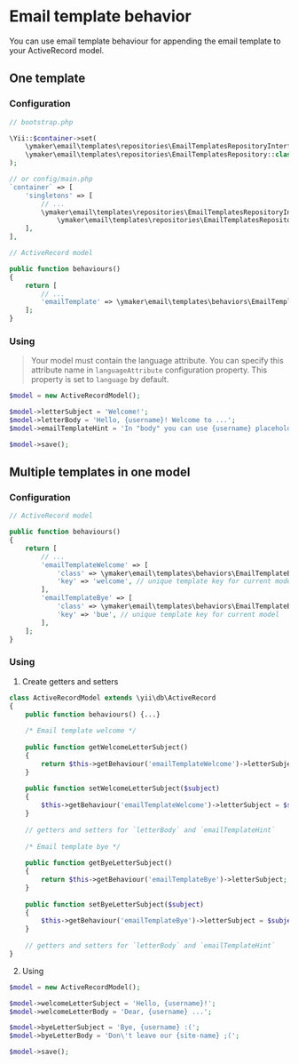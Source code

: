 Email template behavior
=======================

You can use email template behaviour for appending the email template to
your ActiveRecord model.

## One template

### Configuration

```php
// bootstrap.php

\Yii::$container->set(
    \ymaker\email\templates\repositories\EmailTemplatesRepositoryInterface::class,
    \ymaker\email\templates\repositories\EmailTemplatesRepository::class
);

// or config/main.php
`container` => [
    'singletons' => [
        // ...
        \ymaker\email\templates\repositories\EmailTemplatesRepositoryInterface::class =>
            \ymaker\email\templates\repositories\EmailTemplatesRepository::class,
    ],
],
```

```php
// ActiveRecord model

public function behaviours()
{
    return [
        // ...
        'emailTemplate' => \ymaker\email\templates\behaviors\EmailTemplateBehavior::class,
    ];
}
```

### Using

> Your model must contain the language attribute. You can specify this attribute name
> in `languageAttribute` configuration property. This property is set to `language` by default.

```php
$model = new ActiveRecordModel();

$model->letterSubject = 'Welcome!';
$model->letterBody = 'Hello, {username}! Welcome to ...';
$model->emailTemplateHint = 'In "body" you can use {username} placeholder';

$model->save();
```

## Multiple templates in one model

### Configuration

```php
// ActiveRecord model

public function behaviours()
{
    return [
        // ...
        'emailTemplateWelcome' => [
            'class' => \ymaker\email\templates\behaviors\EmailTemplateBehavior::class,
            'key' => 'welcome', // unique template key for current model
        ],
        'emailTemplateBye' => [
            'class' => \ymaker\email\templates\behaviors\EmailTemplateBehavior::class,
            'key' => 'bue', // unique template key for current model
        ],
    ];
}
```

### Using

1. Create getters and setters
```php
class ActiveRecordModel extends \yii\db\ActiveRecord
{
    public function behaviours() {...}
    
    /* Email template welcome */
    
    public function getWelcomeLetterSubject()
    {
        return $this->getBehaviour('emailTemplateWelcome')->letterSubject;
    }
    
    public function setWelcomeLetterSubject($subject)
    {
        $this->getBehaviour('emailTemplateWelcome')->letterSubject = $subject;
    }
    
    // getters and setters for `letterBody` and `emailTemplateHint`
    
    /* Email template bye */
    
    public function getByeLetterSubject()
    {
        return $this->getBehaviour('emailTemplateBye')->letterSubject;
    }
    
    public function setByeLetterSubject($subject)
    {
        $this->getBehaviour('emailTemplateBye')->letterSubject = $subject;
    }
    
    // getters and setters for `letterBody` and `emailTemplateHint`
}
```

2. Using
```php
$model = new ActiveRecordModel();

$model->welcomeLetterSubject = 'Hello, {username}!';
$model->welcomeLetterBody = 'Dear, {username} ...';

$model->byeLetterSubject = 'Bye, {username} :(';
$model->byeLetterBody = 'Don\'t leave our {site-name} ;(';

$model->save();
```
